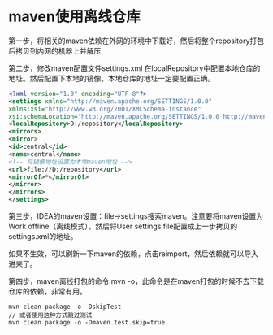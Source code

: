 # maven使用离线仓库

第一步，将相关的maven依赖在外网的环境中下载好，然后将整个repository打包后拷贝到内网的机器上并解压

第二步，修改maven配置文件settings.xml 在localRepository中配置本地仓库的地址。然后配置下本地的镜像，本地仓库的地址一定要配置正确。

```xml
<?xml version="1.0" encoding="UTF-8"?>
<settings xmlns="http://maven.apache.org/SETTINGS/1.0.0"
xmlns:xsi="http://www.w3.org/2001/XMLSchema-instance"
xsi:schemaLocation="http://maven.apache.org/SETTINGS/1.0.0 http://maven.apache.org/xsd/settings-1.0.0.xsd">
<localRepository>D:/repository</localRepository>
<mirrors>
<mirror>
<id>central</id>
<name>central</name>
<!-- 将镜像地址设置为本地maven地址 -->
<url>file://D:/repository</url>
<mirrorOf>*</mirrorOf>
</mirror>
</mirrors>
</settings>
```

第三步，IDEA的maven设置：file->settings搜索maven。注意要将maven设置为Work offline（离线模式），然后将User settings file配置成上一步拷贝的settings.xml的地址。

如果不生效，可以刷新一下maven的依赖，点击reimport，然后依赖就可以导入进来了。

第四步，maven离线打包的命令:mvn -o，此命令是在maven打包的时候不去下载仓库的依赖，非常有用。

```shell
mvn clean package -o -DskipTest
// 或者使用这种方式跳过测试
mvn clean package -o -Dmaven.test.skip=true
```

